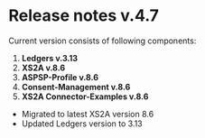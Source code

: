 # Release notes v.4.7

Current version consists of following components:

1. **Ledgers v.3.13**
2. **XS2A v.8.6**
3. **ASPSP-Profile v.8.6**
4. **Consent-Management v.8.6**
5. **XS2A Connector-Examples v.8.6**

- Migrated to latest XS2A version 8.6
- Updated Ledgers version to 3.13

